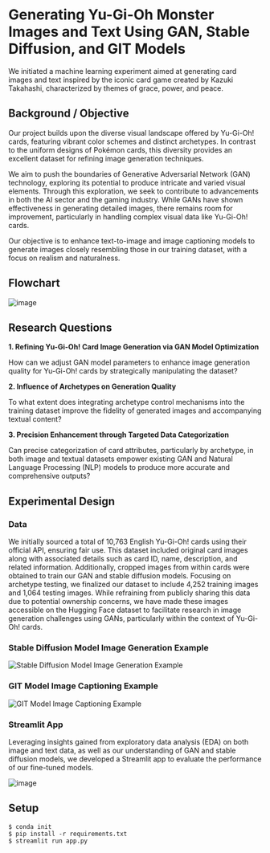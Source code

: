 # Generating Yu-Gi-Oh Monster Images and Text Using GAN, Stable Diffusion, and GIT Models
We initiated a machine learning experiment aimed at generating card images and text inspired by the iconic card game created by Kazuki Takahashi, characterized by themes of grace, power, and peace.

## Background / Objective 
Our project builds upon the diverse visual landscape offered by Yu-Gi-Oh! cards, featuring vibrant color schemes and distinct archetypes. In contrast to the uniform designs of Pokémon cards, this diversity provides an excellent dataset for refining image generation techniques.

We aim to push the boundaries of Generative Adversarial Network (GAN) technology, exploring its potential to produce intricate and varied visual elements. Through this exploration, we seek to contribute to advancements in both the AI sector and the gaming industry. While GANs have shown effectiveness in generating detailed images, there remains room for improvement, particularly in handling complex visual data like Yu-Gi-Oh! cards.

Our objective is to enhance text-to-image and image captioning models to generate images closely resembling those in our training dataset, with a focus on realism and naturalness.

## Flowchart 
![image](https://github.com/nogibjj/Generating-Yu-Gi-Oh-Monsters-From-Archetypes/assets/141780408/8dad15a3-ea10-4d5a-ad13-6ce41aa06f5d)

## Research Questions
**1. Refining Yu-Gi-Oh! Card Image Generation via GAN Model Optimization**

How can we adjust GAN model parameters to enhance image generation quality for Yu-Gi-Oh! cards by strategically manipulating the dataset?

**2. Influence of Archetypes on Generation Quality**
   
To what extent does integrating archetype control mechanisms into the training dataset improve the fidelity of generated images and accompanying textual content?

**3. Precision Enhancement through Targeted Data Categorization**

Can precise categorization of card attributes, particularly by archetype, in both image and textual datasets empower existing GAN and Natural Language Processing (NLP) models to produce more accurate and comprehensive outputs?

## Experimental Design
### Data
We initially sourced a total of 10,763 English Yu-Gi-Oh! cards using their official API, ensuring fair use. This dataset included original card images along with associated details such as card ID, name, description, and related information. Additionally, cropped images from within cards were obtained to train our GAN and stable diffusion models. Focusing on archetype testing, we finalized our dataset to include 4,252 training images and 1,064 testing images. While refraining from publicly sharing this data due to potential ownership concerns, we have made these images accessible on the Hugging Face dataset to facilitate research in image generation challenges using GANs, particularly within the context of Yu-Gi-Oh! cards.

### Stable Diffusion Model Image Generation Example
![Stable Diffusion Model Image Generation Example](https://github.com/nogibjj/Generating-Yu-Gi-Oh-Monsters-From-Archetypes/assets/141780408/46949cd7-d554-4915-8934-813e64c674e9)

### GIT Model Image Captioning Example
![GIT Model Image Captioning Example](https://github.com/nogibjj/Generating-Yu-Gi-Oh-Monsters-From-Archetypes/assets/141780408/be2b1419-8215-42d5-b282-842dfd2aa91c)

### Streamlit App
Leveraging insights gained from exploratory data analysis (EDA) on both image and text data, as well as our understanding of GAN and stable diffusion models, we developed a Streamlit app to evaluate the performance of our fine-tuned models.

![image](https://github.com/nogibjj/Generating-Yu-Gi-Oh-Monsters-From-Archetypes/assets/141780408/14ae9d07-9ab9-4e4c-91cb-f28325099fb7)

## Setup

```
$ conda init 
$ pip install -r requirements.txt
$ streamlit run app.py
```
